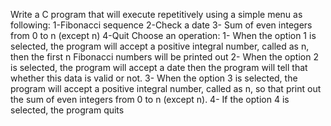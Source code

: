 Write a C program that will execute repetitively using a simple menu as following:
1-Fibonacci sequence
2-Check a date
3- Sum of even integers from 0 to n (except n)
4-Quit
Choose an operation:
1- When the option 1 is selected, the program will accept a positive integral number,
called as n, then the first n Fibonacci numbers will be printed out
2- When the option 2 is selected, the program will accept a date then the program will
tell that whether this data is valid or not.
3- When the option 3 is selected, the program will accept a positive integral number,
called as n, so that print out the sum of even integers from 0 to n (except n).
4- If the option 4 is selected, the program quits
